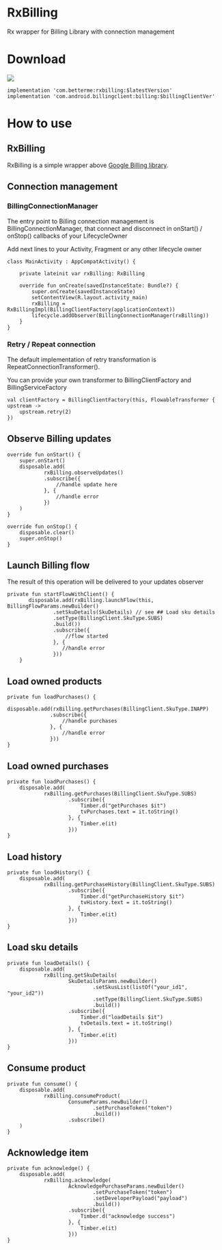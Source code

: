 # RxBilling
Rx wrapper for Billing Library with connection management

# Download
 
 [![](https://jitpack.io/v/betterme-dev/RxBilling.svg)](https://jitpack.io/#betterme-dev/RxBilling)

    implementation 'com.betterme:rxbilling:$latestVersion'
    implementation 'com.android.billingclient:billing:$billingClientVer'

# How to use

## RxBilling
RxBilling is a simple wrapper above [Google Billing library](https://developer.android.com/google/play/billing/billing_library.html).


## Connection management

### BillingConnectionManager

The entry point to Billing connection management is BillingConnectionManager, that connect and disconnect in onStart() / onStop() callbacks of your LifecycleOwner

Add next lines to your Activity,  Fragment or any other lifecycle owner

    class MainActivity : AppCompatActivity() {

        private lateinit var rxBilling: RxBilling

        override fun onCreate(savedInstanceState: Bundle?) {
            super.onCreate(savedInstanceState)
            setContentView(R.layout.activity_main)
            rxBilling = RxBillingImpl(BillingClientFactory(applicationContext))
            lifecycle.addObserver(BillingConnectionManager(rxBilling))
        }
    }

### Retry / Repeat connection

The default implementation of retry transformation is RepeatConnectionTransformer().

You can provide your own transformer to BillingClientFactory and BillingServiceFactory

    val clientFactory = BillingClientFactory(this, FlowableTransformer { upstream ->
        upstream.retry(2)
    })

## Observe Billing updates

    override fun onStart() {
        super.onStart()
        disposable.add(
                rxBilling.observeUpdates()
                .subscribe({
                    //handle update here
                }, {
                    //handle error
                })
        )
    }

    override fun onStop() {
        disposable.clear()
        super.onStop()
    }

## Launch Billing flow

The result of this operation will be delivered to your updates observer

    private fun startFlowWithClient() {
           disposable.add(rxBilling.launchFlow(this, BillingFlowParams.newBuilder()
                   .setSkuDetails(SkuDetails) // see ## Load sku details
                   .setType(BillingClient.SkuType.SUBS)
                   .build())
                   .subscribe({
                       //flow started
                   }, {
                      //handle error
                   }))
        }

## Load owned products

    private fun loadPurchases() {
         disposable.add(rxBilling.getPurchases(BillingClient.SkuType.INAPP)
                  .subscribe({
                      //handle purchases
                  }, {
                      //handle error
                  }))
    }

## Load owned purchases

    private fun loadPurchases() {
        disposable.add(
                rxBilling.getPurchases(BillingClient.SkuType.SUBS)
                        .subscribe({
                            Timber.d("getPurchases $it")
                            tvPurchases.text = it.toString()
                        }, {
                            Timber.e(it)
                        }))
    }

## Load history

    private fun loadHistory() {
        disposable.add(
                rxBilling.getPurchaseHistory(BillingClient.SkuType.SUBS)
                        .subscribe({
                            Timber.d("getPurchaseHistory $it")
                            tvHistory.text = it.toString()
                        }, {
                            Timber.e(it)
                        }))
    }

## Load sku details

    private fun loadDetails() {
        disposable.add(
                rxBilling.getSkuDetails(
                        SkuDetailsParams.newBuilder()
                                .setSkusList(listOf("your_id1", "your_id2"))
                                .setType(BillingClient.SkuType.SUBS)
                                .build())
                        .subscribe({
                            Timber.d("loadDetails $it")
                            tvDetails.text = it.toString()
                        }, {
                            Timber.e(it)
                        }))
    }

## Consume  product

    private fun consume() {
        disposable.add(
                rxBilling.consumeProduct(
                        ConsumeParams.newBuilder()
                                .setPurchaseToken("token")
                                .build())
                        .subscribe()
        )
    }
    
## Acknowledge item
    
    private fun acknowledge() {
        disposable.add(
                rxBilling.acknowledge(
                        AcknowledgePurchaseParams.newBuilder()
                                .setPurchaseToken("token")
                                .setDeveloperPayload("payload")
                                .build())
                        .subscribe({
                            Timber.d("acknowledge success")
                        }, {
                            Timber.e(it)
                        }))
    }
